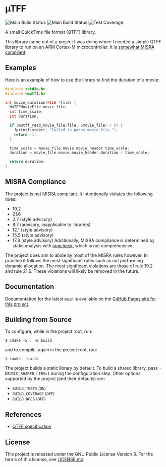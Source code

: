 # µTFF
![Main Build Status](https://github.com/frankplow/mutff/actions/workflows/build.yml/badge.svg)
![Main Build Status](https://github.com/frankplow/mutff/actions/workflows/static-analysis.yml/badge.svg)
![Test Coverage](https://frankplow.github.io/mutff/badges/coverage.svg)

A small QuickTime file format (QTFF) library.

This library came out of a project I was doing where I needed a simple QTFF library to run on an ARM Cortex-M microcontroller. It is [somewhat MISRA compliant](#misra-compliance).

## Examples
Here is an example of how to use the library to find the duration of a movie:
```c
#include <stdio.h>
#include <mutff.h>

int movie_duration(FILE *file) {
  MuTFFMovieFile movie_file;
  int time_scale;
  int duration;

  if (mutff_read_movie_file(file, &movie_file) < 0) {
    fprintf(stderr, "Failed to parse movie file.");
    return -1;
  }

  time_scale = movie_file.movie.movie_header.time_scale;
  duration = movie_file.movie.movie_header.duration / time_scale;

  return duration;
}
```

## MISRA Compliance
The project is _not_ [MISRA](https://www.misra.org.uk/) compliant. It intentionally violates the following rules:
* 19.2
* 21.6
* 2.7 (style advisory)
* 8.7 (advisory, inapplicable to libraries)
* 12.1 (style advisory)
* 15.5 (style advisory)
* 17.8 (style advisory)
Additionally, MISRA compliance is determined by static analysis with [cppcheck](https://cppcheck.sourceforge.io/), which is not comprehensive.

The project does aim to abide by most of the MISRA rules however. In practice it follows the most significant rules such as not performing dynamic allocation. The most significant violations are those of rule 19.2 and rule 21.6. These violations will likely be removed in the future.

## Documentation
Documentation for the latest `main` is available on the [GitHub Pages site for this project](https://frankplow.github.io/mutff).

## Building from Source
To configure, while in the project root, run:
```
$ cmake -S . -B build
```
and to compile, again in the project root, run:
```
$ cmake --build
```

The project builds a static library by default. To build a shared library, pass `-DBUILD_SHARED_LIBS=1` during the configuration step. Other options supported by the project (and their defaults) are:
* `BUILD_TESTS` (`ON`)
* `BUILD_COVERAGE` (`OFF`)
* `BUILD_DOCS` (`OFF`)

## References
* [QTFF specification](https://developer.apple.com/library/archive/documentation/QuickTime/QTFF/QTFFPreface/qtffPreface.html)

## License
This project is released under the GNU Public License Version 3. For the terms of this license, see [LICENSE.md](LICENSE.md).
